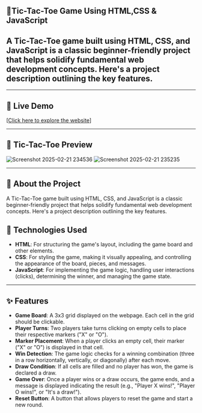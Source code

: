 ## 🌟Tic-Tac-Toe Game Using HTML,CSS & JavaScript

## A Tic-Tac-Toe game built using HTML, CSS, and JavaScript is a classic beginner-friendly project that helps solidify fundamental web development concepts. Here's a project description outlining the key features.
---


## 🔗 Live Demo  
[[Click here to explore the website](https://tic-tac-toe-java-script-mini-project.vercel.app/)] 

---
## 🚀 Tic-Tac-Toe Preview 

![Screenshot 2025-02-21 234536](https://github.com/user-attachments/assets/60869617-efbe-4139-ab6c-e78815cae849)
![Screenshot 2025-02-21 235235](https://github.com/user-attachments/assets/6ac1d0e6-35a7-47c7-9a49-455444395a7a)



---
## 📜 About the Project  
 A Tic-Tac-Toe game built using HTML, CSS, and JavaScript is a classic beginner-friendly project that helps solidify fundamental web development concepts. Here's a project description outlining the key features.

## 🚀 Technologies Used  
- **HTML**: For structuring the game's layout, including the game board and other elements.
- **CSS**: For styling the game, making it visually appealing, and controlling the appearance of the board, pieces, and messages.
- **JavaScript**: For implementing the game logic, handling user interactions (clicks), determining the winner, and managing the game state.

---

## ✨ Features  
- **Game Board**: A 3x3 grid displayed on the webpage.  Each cell in the grid should be clickable.
- **Player Turns**: Two players take turns clicking on empty cells to place their respective markers ("X" or "O").
- **Marker Placement**: When a player clicks an empty cell, their marker ("X" or "O") is displayed in that cell.
- **Win Detection**: The game logic checks for a winning combination (three in a row horizontally, vertically, or diagonally) after each move.
- **Draw Condition**: If all cells are filled and no player has won, the game is declared a draw.
- **Game Over**: Once a player wins or a draw occurs, the game ends, and a message is displayed indicating the result (e.g., "Player X wins!", "Player O wins!", or "It's a draw!").
- **Reset Button**: A button that allows players to reset the game and start a new round.

